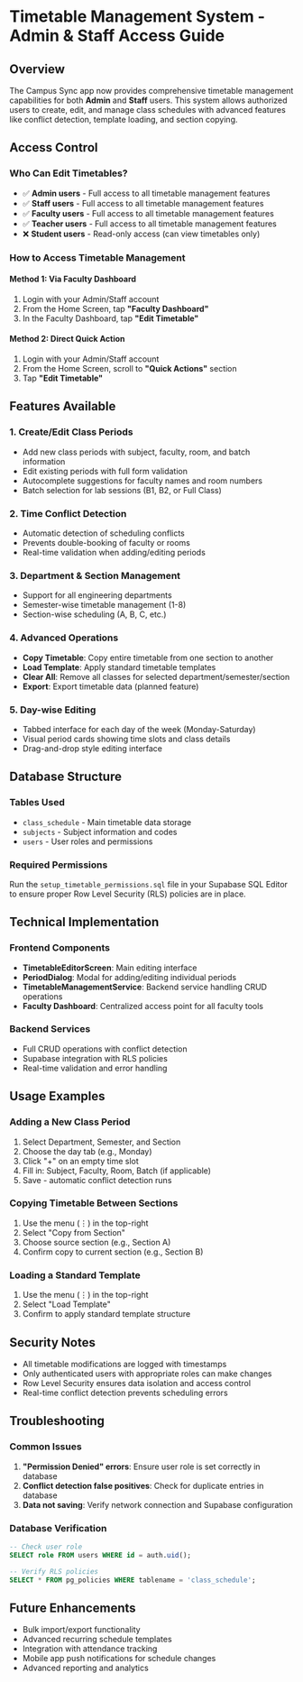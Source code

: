 # Timetable Management System - Admin & Staff Access Guide

## Overview
The Campus Sync app now provides comprehensive timetable management capabilities for both **Admin** and **Staff** users. This system allows authorized users to create, edit, and manage class schedules with advanced features like conflict detection, template loading, and section copying.

## Access Control

### Who Can Edit Timetables?
- ✅ **Admin users** - Full access to all timetable management features
- ✅ **Staff users** - Full access to all timetable management features  
- ✅ **Faculty users** - Full access to all timetable management features
- ✅ **Teacher users** - Full access to all timetable management features
- ❌ **Student users** - Read-only access (can view timetables only)

### How to Access Timetable Management

#### Method 1: Via Faculty Dashboard
1. Login with your Admin/Staff account
2. From the Home Screen, tap **"Faculty Dashboard"**
3. In the Faculty Dashboard, tap **"Edit Timetable"**

#### Method 2: Direct Quick Action
1. Login with your Admin/Staff account
2. From the Home Screen, scroll to **"Quick Actions"** section
3. Tap **"Edit Timetable"**

## Features Available

### 1. Create/Edit Class Periods
- Add new class periods with subject, faculty, room, and batch information
- Edit existing periods with full form validation
- Autocomplete suggestions for faculty names and room numbers
- Batch selection for lab sessions (B1, B2, or Full Class)

### 2. Time Conflict Detection
- Automatic detection of scheduling conflicts
- Prevents double-booking of faculty or rooms
- Real-time validation when adding/editing periods

### 3. Department & Section Management
- Support for all engineering departments
- Semester-wise timetable management (1-8)
- Section-wise scheduling (A, B, C, etc.)

### 4. Advanced Operations
- **Copy Timetable**: Copy entire timetable from one section to another
- **Load Template**: Apply standard timetable templates
- **Clear All**: Remove all classes for selected department/semester/section
- **Export**: Export timetable data (planned feature)

### 5. Day-wise Editing
- Tabbed interface for each day of the week (Monday-Saturday)
- Visual period cards showing time slots and class details
- Drag-and-drop style editing interface

## Database Structure

### Tables Used
- `class_schedule` - Main timetable data storage
- `subjects` - Subject information and codes
- `users` - User roles and permissions

### Required Permissions
Run the `setup_timetable_permissions.sql` file in your Supabase SQL Editor to ensure proper Row Level Security (RLS) policies are in place.

## Technical Implementation

### Frontend Components
- **TimetableEditorScreen**: Main editing interface
- **PeriodDialog**: Modal for adding/editing individual periods
- **TimetableManagementService**: Backend service handling CRUD operations
- **Faculty Dashboard**: Centralized access point for all faculty tools

### Backend Services
- Full CRUD operations with conflict detection
- Supabase integration with RLS policies
- Real-time validation and error handling

## Usage Examples

### Adding a New Class Period
1. Select Department, Semester, and Section
2. Choose the day tab (e.g., Monday)
3. Click "+" on an empty time slot
4. Fill in: Subject, Faculty, Room, Batch (if applicable)
5. Save - automatic conflict detection runs

### Copying Timetable Between Sections
1. Use the menu (⋮) in the top-right
2. Select "Copy from Section"
3. Choose source section (e.g., Section A)
4. Confirm copy to current section (e.g., Section B)

### Loading a Standard Template
1. Use the menu (⋮) in the top-right
2. Select "Load Template"
3. Confirm to apply standard template structure

## Security Notes
- All timetable modifications are logged with timestamps
- Only authenticated users with appropriate roles can make changes
- Row Level Security ensures data isolation and access control
- Real-time conflict detection prevents scheduling errors

## Troubleshooting

### Common Issues
1. **"Permission Denied" errors**: Ensure user role is set correctly in database
2. **Conflict detection false positives**: Check for duplicate entries in database
3. **Data not saving**: Verify network connection and Supabase configuration

### Database Verification
```sql
-- Check user role
SELECT role FROM users WHERE id = auth.uid();

-- Verify RLS policies
SELECT * FROM pg_policies WHERE tablename = 'class_schedule';
```

## Future Enhancements
- Bulk import/export functionality
- Advanced recurring schedule templates
- Integration with attendance tracking
- Mobile app push notifications for schedule changes
- Advanced reporting and analytics
